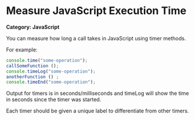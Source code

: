 # Measure JavaScript Execution Time

__Category: JavaScript__

You can measure how long a call takes in JavaScript using timer methods.

For example:

```javascript 
console.time("some-operation");
callSomeFunction ();
console.timeLog("some-operation");
anotherFunction () ;
console.timeEnd("some-operation");
```

Output for timers is in seconds/milliseconds and timeLog will show the time in seconds since the timer was started.

Each timer should be given a unique label to differentiate from other timers.
